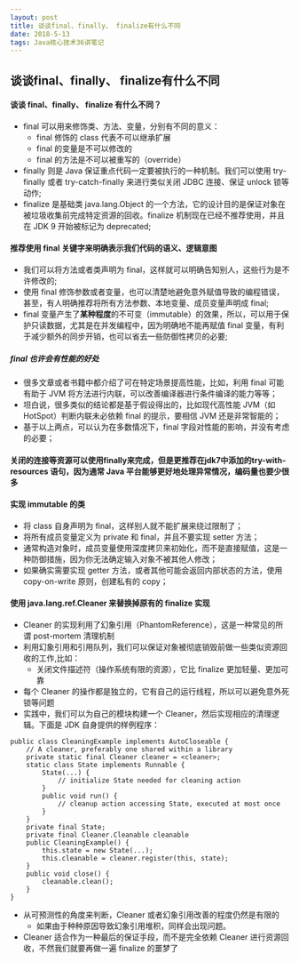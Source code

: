 ```yaml
---
layout: post
title: 谈谈final、finally、 finalize有什么不同
date: 2018-5-13
tags: Java核心技术36讲笔记
---
```


## 谈谈final、finally、 finalize有什么不同

#### 谈谈 final、finally、 finalize 有什么不同？
- final 可以用来修饰类、方法、变量，分别有不同的意义：
	- final 修饰的 class 代表不可以继承扩展
	- final 的变量是不可以修改的
	- final 的方法是不可以被重写的（override）
- finally 则是 Java 保证重点代码一定要被执行的一种机制。我们可以使用 try-finally 或者 try-catch-finally 来进行类似关闭 JDBC 连接、保证 unlock 锁等动作;
- finalize 是基础类 java.lang.Object 的一个方法，它的设计目的是保证对象在被垃圾收集前完成特定资源的回收。finalize 机制现在已经不推荐使用，并且在 JDK 9 开始被标记为 deprecated;

#### 推荐使用 final 关键字来明确表示我们代码的语义、逻辑意图
- 我们可以将方法或者类声明为 final，这样就可以明确告知别人，这些行为是不许修改的;
- 使用 final 修饰参数或者变量，也可以清楚地避免意外赋值导致的编程错误，甚至，有人明确推荐将所有方法参数、本地变量、成员变量声明成 final;
- final 变量产生了<b>某种程度</b>的不可变（immutable）的效果，所以，可以用于保护只读数据，尤其是在并发编程中，因为明确地不能再赋值 final 变量，有利于减少额外的同步开销，也可以省去一些防御性拷贝的必要;

##### final 也许会有性能的好处
- 很多文章或者书籍中都介绍了可在特定场景提高性能，比如，利用 final 可能有助于 JVM 将方法进行内联，可以改善编译器进行条件编译的能力等等；
- 坦白说，很多类似的结论都是基于假设得出的，比如现代高性能 JVM（如 HotSpot）判断内联未必依赖 final 的提示，要相信 JVM 还是非常智能的；
- 基于以上两点，可以认为在多数情况下，final 字段对性能的影响，并没有考虑的必要；

#### 关闭的连接等资源可以使用finally来完成，但是更推荐在jdk7中添加的try-with-resources 语句，因为通常 Java 平台能够更好地处理异常情况，编码量也要少很多

#### 实现 immutable 的类
- 将 class 自身声明为 final，这样别人就不能扩展来绕过限制了；
- 将所有成员变量定义为 private 和 final，并且不要实现 setter 方法；
- 通常构造对象时，成员变量使用深度拷贝来初始化，而不是直接赋值，这是一种防御措施，因为你无法确定输入对象不被其他人修改；
- 如果确实需要实现 getter 方法，或者其他可能会返回内部状态的方法，使用 copy-on-write 原则，创建私有的 copy；

#### 使用 java.lang.ref.Cleaner 来替换掉原有的 finalize 实现
- Cleaner 的实现利用了幻象引用（PhantomReference），这是一种常见的所谓 post-mortem 清理机制
- 利用幻象引用和引用队列，我们可以保证对象被彻底销毁前做一些类似资源回收的工作,比如：
	- 关闭文件描述符（操作系统有限的资源），它比 finalize 更加轻量、更加可靠
- 每个 Cleaner 的操作都是独立的，它有自己的运行线程，所以可以避免意外死锁等问题
- 实践中，我们可以为自己的模块构建一个 Cleaner，然后实现相应的清理逻辑。下面是 JDK 自身提供的样例程序：
```
public class CleaningExample implements AutoCloseable {
	// A cleaner, preferably one shared within a library
    private static final Cleaner cleaner = <cleaner>;
    static class State implements Runnable {
        State(...) {
            // initialize State needed for cleaning action
        }
        public void run() {
            // cleanup action accessing State, executed at most once
        }
    }
    private final State;
    private final Cleaner.Cleanable cleanable
    public CleaningExample() {
        this.state = new State(...);
        this.cleanable = cleaner.register(this, state);
    }
    public void close() {
        cleanable.clean();
    }
}
```
- 从可预测性的角度来判断，Cleaner 或者幻象引用改善的程度仍然是有限的
	- 如果由于种种原因导致幻象引用堆积，同样会出现问题。
- Cleaner 适合作为一种最后的保证手段，而不是完全依赖 Cleaner 进行资源回收，不然我们就要再做一遍 finalize 的噩梦了
